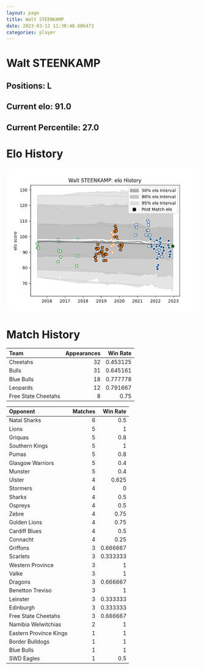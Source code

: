 ```yaml
---  
layout: page  
title: Walt STEENKAMP  
date: 2023-03-12 11:30:48.606473  
categories: player  
---
```

# Walt STEENKAMP

## Positions: L

## Current elo: 91.0

## Current Percentile: 27.0

# Elo History


![elo history](history_WaltSTEENKAMP.png)
# Match History


| Team                |   Appearances |   Win Rate |
|:--------------------|--------------:|-----------:|
| Cheetahs            |            32 |   0.453125 |
| Bulls               |            31 |   0.645161 |
| Blue Bulls          |            18 |   0.777778 |
| Leopards            |            12 |   0.791667 |
| Free State Cheetahs |             8 |   0.75     |

| Opponent               |   Matches |   Win Rate |
|:-----------------------|----------:|-----------:|
| Natal Sharks           |         6 |   0.5      |
| Lions                  |         5 |   1        |
| Griquas                |         5 |   0.8      |
| Southern Kings         |         5 |   1        |
| Pumas                  |         5 |   0.8      |
| Glasgow Warriors       |         5 |   0.4      |
| Munster                |         5 |   0.4      |
| Ulster                 |         4 |   0.625    |
| Stormers               |         4 |   0        |
| Sharks                 |         4 |   0.5      |
| Ospreys                |         4 |   0.5      |
| Zebre                  |         4 |   0.75     |
| Golden Lions           |         4 |   0.75     |
| Cardiff Blues          |         4 |   0.5      |
| Connacht               |         4 |   0.25     |
| Griffons               |         3 |   0.666667 |
| Scarlets               |         3 |   0.333333 |
| Western Province       |         3 |   1        |
| Valke                  |         3 |   1        |
| Dragons                |         3 |   0.666667 |
| Benetton Treviso       |         3 |   1        |
| Leinster               |         3 |   0.333333 |
| Edinburgh              |         3 |   0.333333 |
| Free State Cheetahs    |         3 |   0.666667 |
| Namibia Welwitchias    |         2 |   1        |
| Eastern Province Kings |         1 |   1        |
| Border Bulldogs        |         1 |   1        |
| Blue Bulls             |         1 |   1        |
| SWD Eagles             |         1 |   0.5      |